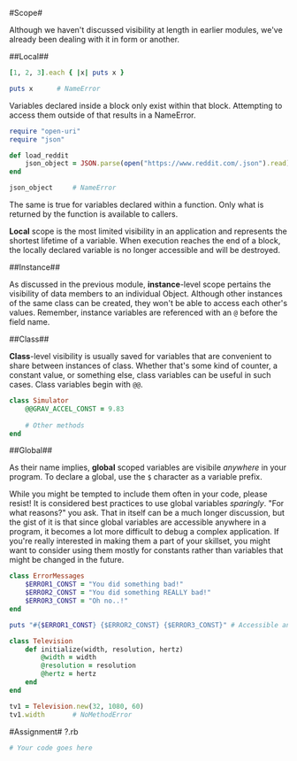 #Scope#

Although we haven't discussed visibility at length in earlier modules, we've already been dealing with it in form or another.

##Local##

```ruby
[1, 2, 3].each { |x| puts x }

puts x      # NameError
```

Variables declared inside a block only exist within that block. Attempting to access them outside of that results in a NameError.

```ruby
require "open-uri"
require "json"

def load_reddit
    json_object = JSON.parse(open("https://www.reddit.com/.json").read)
end

json_object     # NameError
```

The same is true for variables declared within a function. Only what is returned by the function is available to callers.

**Local** scope is the most limited visibility in an application and represents the shortest lifetime of a variable. When execution reaches the end of a block, the locally declared variable is no longer accessible and will be destroyed.

##Instance##

As discussed in the previous module, **instance**-level scope pertains the visibility of data members to an individual Object. Although other instances of the same class can be created, they won't be able to access each other's values. Remember, instance variables are referenced with an ```@``` before the field name.

##Class##

**Class**-level visibility is usually saved for variables that are convenient to share between instances of class. Whether that's some kind of counter, a constant value, or something else, class variables can be useful in such cases. Class variables begin with ```@@```.

```ruby
class Simulator
    @@GRAV_ACCEL_CONST = 9.83
    
    # Other methods
end
```

##Global##

As their name implies, **global** scoped variables are visibile *anywhere* in your program. To declare a global, use the ```$``` character as a variable prefix.

While you might be tempted to include them often in your code, please resist! It is considered best practices to use global variables *sparingly*. "For what reasons?" you ask. That in itself can be a much longer discussion, but the gist of it is that since global variables are accessible anywhere in a program, it becomes a lot more difficult to debug a complex application. If you're really interested in making them a part of your skillset, you might want to consider using them mostly for constants rather than variables that might be changed in the future.

```ruby
class ErrorMessages
    $ERROR1_CONST = "You did something bad!"
    $ERROR2_CONST = "You did something REALLY bad!"
    $ERROR3_CONST = "Oh no..!"
end

puts "#{$ERROR1_CONST} {$ERROR2_CONST} {$ERROR3_CONST}" # Accessible anywhere!
```

```ruby
class Television
    def initialize(width, resolution, hertz)
        @width = width
        @resolution = resolution
        @hertz = hertz
    end
end
```

```ruby
tv1 = Television.new(32, 1080, 60)
tv1.width       # NoMethodError
```

#Assignment#
?.rb

```ruby
# Your code goes here

```

